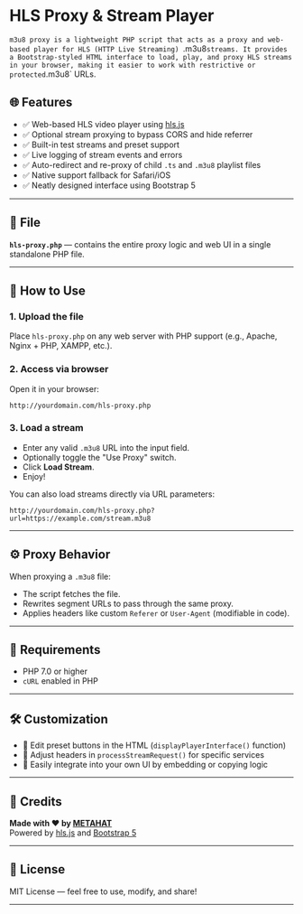 # HLS Proxy & Stream Player

`m3u8 proxy is a lightweight PHP script that acts as a proxy and web-based player for HLS (HTTP Live Streaming) `.m3u8` streams. It provides a Bootstrap-styled HTML interface to load, play, and proxy HLS streams in your browser, making it easier to work with restrictive or protected `.m3u8` URLs.

## 🌐 Features

- ✅ Web-based HLS video player using [hls.js](https://github.com/video-dev/hls.js)
- ✅ Optional stream proxying to bypass CORS and hide referrer
- ✅ Built-in test streams and preset support
- ✅ Live logging of stream events and errors
- ✅ Auto-redirect and re-proxy of child `.ts` and `.m3u8` playlist files
- ✅ Native support fallback for Safari/iOS
- ✅ Neatly designed interface using Bootstrap 5

---

## 📁 File

**`hls-proxy.php`** — contains the entire proxy logic and web UI in a single standalone PHP file.

---

## 🚀 How to Use

### 1. Upload the file

Place `hls-proxy.php` on any web server with PHP support (e.g., Apache, Nginx + PHP, XAMPP, etc.).

### 2. Access via browser

Open it in your browser:

```
http://yourdomain.com/hls-proxy.php
```

### 3. Load a stream

- Enter any valid `.m3u8` URL into the input field.
- Optionally toggle the "Use Proxy" switch.
- Click **Load Stream**.
- Enjoy!

You can also load streams directly via URL parameters:

```
http://yourdomain.com/hls-proxy.php?url=https://example.com/stream.m3u8
```

---

## ⚙️ Proxy Behavior

When proxying a `.m3u8` file:

- The script fetches the file.
- Rewrites segment URLs to pass through the same proxy.
- Applies headers like custom `Referer` or `User-Agent` (modifiable in code).

---


## 🧠 Requirements

- PHP 7.0 or higher
- `cURL` enabled in PHP

---


## 🛠️ Customization

- 🎨 Edit preset buttons in the HTML (`displayPlayerInterface()` function)
- 🔧 Adjust headers in `processStreamRequest()` for specific services
- 🧩 Easily integrate into your own UI by embedding or copying logic

---

## 🤝 Credits

**Made with ❤️ by [METAHAT](https://github.com/metahat)**  
Powered by [hls.js](https://github.com/video-dev/hls.js) and [Bootstrap 5](https://getbootstrap.com/)

---

## 📄 License

MIT License — feel free to use, modify, and share!

---
